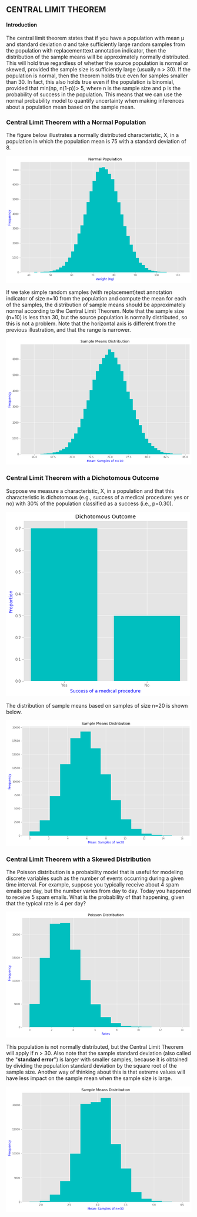 ## CENTRAL LIMIT THEOREM

#### Introduction

The central limit theorem states that if you have a population with mean μ and standard deviation σ and take sufficiently large random samples from the population with replacementtext annotation indicator, then the distribution of the sample means will be approximately normally distributed. This will hold true regardless of whether the source population is normal or skewed, provided the sample size is sufficiently large (usually n > 30). If the population is normal, then the theorem holds true even for samples smaller than 30. In fact, this also holds true even if the population is binomial, provided that min(np, n(1-p))> 5, where n is the sample size and p is the probability of success in the population. This means that we can use the normal probability model to quantify uncertainty when making inferences about a population mean based on the sample mean.


### Central Limit Theorem with a Normal Population

The figure below illustrates a normally distributed characteristic, X, in a population in which the population mean is 75 with a standard deviation of 8.

![CLT_with_normal_population](images/norm_population.png)

If we take simple random samples (with replacement)text annotation indicator of size n=10 from the population and compute the mean for each of the samples, the distribution of sample means should be approximately normal according to the Central Limit Theorem. Note that the sample size (n=10) is less than 30, but the source population is normally distributed, so this is not a problem. Note that the horizontal axis is different from the previous illustration, and that the range is narrower.

![CLT_with_normal_population_sample_means](images/norm_population_sample_means.png)


### Central Limit Theorem with a Dichotomous Outcome

Suppose we measure a characteristic, X, in a population and that this characteristic is dichotomous (e.g., success of a medical procedure: yes or no) with 30% of the population classified as a success (i.e., p=0.30).

![CLT_with_dichotomous_outcome](images/dichotomous_outcome.png)

The distribution of sample means based on samples of size n=20 is shown below.

![CLT_with_dichotomous_outcome_sample_means](images/dichotomous_outcome_sample_means.png)


### Central Limit Theorem with a Skewed Distribution

The Poisson distribution is a probability model that is useful for modeling discrete variables such as the number of events occurring during a given time interval. For example, suppose you typically receive about 4 spam emails per day, but the number varies from day to day. Today you happened to receive 5 spam emails. What is the probability of that happening, given that the typical rate is 4 per day?

![CLT_with_poisson_population](images/poisson_population.png)

This population is not normally distributed, but the Central Limit Theorem will apply if n > 30. Also note that the sample standard deviation (also called the "**standard error**") is larger with smaller samples, because it is obtained by dividing the population standard deviation by the square root of the sample size. Another way of thinking about this is that extreme values will have less impact on the sample mean when the sample size is large.

![CLT_with_poisson_population_sample_means](images/poisson_population_sample_means.png)
